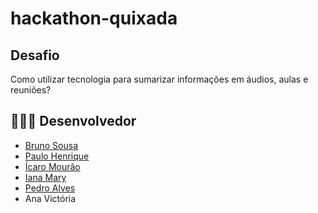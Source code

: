# hackathon-quixada

## Desafio 
Como utilizar tecnologia para sumarizar informações em áudios, aulas e reuniões?

## 👨🏼‍💻 Desenvolvedor
- [Bruno Sousa](https://www.linkedin.com/in/brunosousa01/)
- [Paulo Henrique](https://www.linkedin.com/in/paulo-henrique-sousa-de-araujo-490014196/)
- [Ícaro Mourão](https://www.linkedin.com/in/icaromourao/)
- [Iana Mary](https://github.com/IanaMary)
- [Pedro Alves](https://www.linkedin.com/in/júnior-alves-64bb65186)
- Ana Victória

